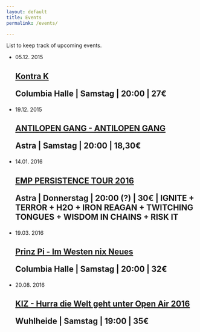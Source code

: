 ```yaml
---
layout: default
title: Events
permalink: /events/

---
```


<p>
List to keep track of upcoming events.
</p>
<!--
<div id="venue-link-container">
    <a href="">Open all links</a>
    <ul>
        <li><a href="http://columbiahalle.berlin/" target="_blank">Columbiahalle</li>
        <li><a href="http://so36.de/concerts/" target="_blank">S0 36</li>
        <li><a href="http://www.lido-berlin.de/events" target="_blank">Lido</li>
        <li><a href="http://www.astra-berlin.de/events/" target="_blank">Astra</li>
        <li><a href="" target="_blank"></li>
        <li><a href="" target="_blank"></li>
        <li><a href="" target="_blank"></li>
    </ul>
</div>
-->
<ul class="post-list">

<li>
    <p class="post-list-date">
        <span class="post-meta post-list-date-day">05.12.</span>
        <span class="post-meta post-list-date-year">2015</span>
    </p>
    <h2>
        <a class="post-link" href="http://www.trinitytickets.de/24/kontra-k" target="_blank">
        Kontra K
        </a>
        <p class="post-meta">
        Columbia Halle | Samstag | 20:00 | 27€ 
        </p>
    </h2>
</li>

<li>
    <p class="post-list-date">
        <span class="post-meta post-list-date-day">19.12.</span>
        <span class="post-meta post-list-date-year">2015</span>
    </p>
    <h2>
        <a class="post-link" href="http://www.koka36.de/antilopen+gang_ticket_61555.html" target="_blank">
        ANTILOPEN GANG - ANTILOPEN GANG
        </a>
        <p class="post-meta">
        Astra | Samstag | 20:00 | 18,30€
        </p>
    </h2>
</li>

<li>
    <p class="post-list-date">
        <span class="post-meta post-list-date-day">14.01.</span>
        <span class="post-meta post-list-date-year">2016</span>
    </p>
    <h2>
        <a class="post-link" href="http://www.ragewear.net/Persistence-Tour-Ticket-Berlin" target="_blank">
        EMP PERSISTENCE TOUR 2016
        </a>
        <p class="post-meta">
        Astra | Donnerstag | 20:00 (?) | 30€ | IGNITE + TERROR + H2O + IRON REAGAN + TWITCHING TONGUES + WISDOM IN CHAINS + RISK IT
        </p>
    </h2>
</li>

<li>
    <p class="post-list-date">
        <span class="post-meta post-list-date-day">19.03.</span>
        <span class="post-meta post-list-date-year">2016</span>
    </p>
    <h2>
        <a class="post-link" href="http://www.eventim.de/prinz-pi-berlin-Tickets.html?affiliate=EVE&doc=artistPages%2Ftickets&fun=artist&action=tickets&key=1079557%246347048&jumpIn=yTix&kuid=18805&from=erdetaila" target="_blank">
        Prinz Pi - Im Westen nix Neues
        </a>
        <p class="post-meta">
        Columbia Halle | Samstag | 20:00 | 32€ 
        </p>
    </h2>
</li>

<li>
    <p class="post-list-date">
        <span class="post-meta post-list-date-day">20.08.</span>
        <span class="post-meta post-list-date-year">2016</span>
    </p>
    <h2>
        <a class="post-link" href="http://www.trinitytickets.de/197/k.i.z" target="_blank">
        KIZ - Hurra die Welt geht unter Open Air 2016
        </a>
        <p class="post-meta">
        Wuhlheide | Samstag | 19:00 | 35€ 
        </p>
    </h2>
</li>

</ul>